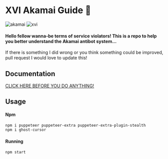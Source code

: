 <h1>XVI Akamai Guide 🍪</h1>

![akamai](https://img.shields.io/badge/Akamai-1.63-green)
![xvi](https://img.shields.io/badge/By-XVI_Raakka-purple)
#### Hello fellow wanna-be terms of service violators! This is a repo to help you better understand the Akamai antibot system...
If there is something I did wrong or you think something could be improved, pull request I would love to update this!

## Documentation
[CLICK HERE BEFORE YOU DO ANYTHING!](https://github.com/raakka/XVIAkamaiGuide/blob/master/XVIAkamaiv3.pdf)

## Usage
#### Npm
```bash
npm i puppeteer puppeteer-extra puppeteer-extra-plugin-stealth
npm i ghost-cursor
```

#### Running
```bash
npm start
```
